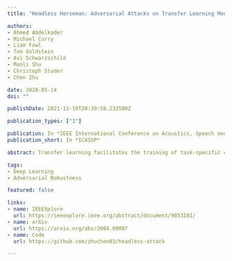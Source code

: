 ```yaml
---
title: "Headless Horseman: Adversarial Attacks on Transfer Learning Models"

authors:
- Ahmed Abdelkader
- Michael Curry
- Liam Fowl
- Tom Goldstein
- Avi Schwarzschild
- Manli Shu
- Christoph Studer
- Chen Zhu

date: 2020-05-14
doi: ""

publishDate: 2021-11-19T20:39:58.233580Z

publication_types: ["1"]

publication: In *IEEE International Conference on Acoustics, Speech and Signal Processing*
publication_short: In *ICASSP*

abstract: Transfer learning facilitates the training of task-specific classifiers using pre-trained models as feature extractors. We present a family of transferable adversarial attacks against such classifiers, generated without access to the classification head; we call these headless attacks. We first demonstrate successful transfer attacks against a victim network using only its feature extractor. This motivates the introduction of a label-blind adversarial attack. This transfer attack method does not require any information about the class-label space of the victim. Our attack lowers the accuracy of a ResNet18 trained on CIFAR10 by over 40%.

tags:
- Deep Learning
- Adversarial Robustness

featured: false

links:
- name: IEEEXplore
  url: https://ieeexplore.ieee.org/abstract/document/9053181/
- name: arXiv
  url: https://arxiv.org/abs/2004.09007
- name: Code
  url: https://github.com/zhuchen03/headless-attack

---
```

